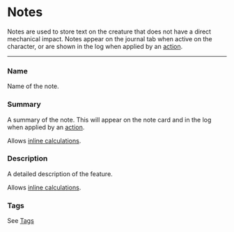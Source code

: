 # Notes

Notes are used to store text on the creature that does not have a direct mechanical impact. Notes appear on the journal tab when active on the character, or are shown in the log when applied by an [action](/docs/property/action).

---

### Name

Name of the note.

### Summary

A summary of the note. This will appear on the note card and in the log when applied by an [action](/docs/property/action).

Allows [inline calculations](/docs/inline-calculations).

### Description

A detailed description of the feature.

Allows [inline calculations](/docs/inline-calculations).

### Tags

See [Tags](/docs/tags)
